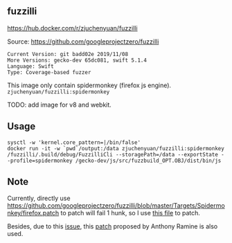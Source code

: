 ## fuzzilli

https://hub.docker.com/r/zjuchenyuan/fuzzilli

Source: https://github.com/googleprojectzero/fuzzilli

```
Current Version: git badd02e 2019/11/08
More Versions: gecko-dev 65dc081, swift 5.1.4
Language: Swift
Type: Coverage-based fuzzer
```

This image only contain spidermonkey (firefox js engine). `zjuchenyuan/fuzzilli:spidermonkey`

TODO: add image for v8 and webkit.

## Usage

```
sysctl -w 'kernel.core_pattern=|/bin/false'
docker run -it -w `pwd`/output:/data zjuchenyuan/fuzzilli:spidermonkey /fuzzilli/.build/debug/FuzzilliCli --storagePath=/data --exportState --profile=spidermonkey /gecko-dev/js/src/fuzzbuild_OPT.OBJ/dist/bin/js
```

## Note

Currently, directly use https://github.com/googleprojectzero/fuzzilli/blob/master/Targets/Spidermonkey/firefox.patch to patch will fail 1 hunk, so I use [this file](https://github.com/zjuchenyuan/dockerized_fuzzing/blob/master/fuzzilli/firefox_65dc081_20200131.patch) to patch.

Besides, due to this [issue](https://bugzilla.mozilla.org/show_bug.cgi?id=1588340), this [patch](https://github.com/zjuchenyuan/dockerized_fuzzing/blob/master/fuzzilli/mozbuild.patch) proposed by Anthony Ramine is also used.